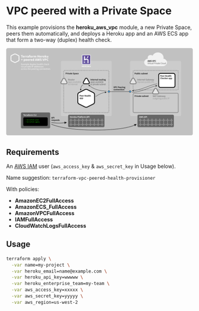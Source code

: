# VPC peered with a Private Space

This example provisions the **heroku_aws_vpc** module, a new Private Space, peers them automatically, and deploys a Heroku app and an AWS ECS app that form a two-way (duplex) health check.

![Diagram of example duplex health check via private IP addresses across the peering connection.](doc/terraform-aws-vpc-peered-v01.png)

## Requirements

An [AWS IAM](https://console.aws.amazon.com/iam/home) user (`aws_access_key` & `aws_secret_key` in Usage below).

Name suggestion: `terraform-vpc-peered-health-provisioner`

With policies:
* **AmazonEC2FullAccess**
* **AmazonECS_FullAccess**
* **AmazonVPCFullAccess**
* **IAMFullAccess**
* **CloudWatchLogsFullAccess**

## Usage

```bash
terraform apply \
  -var name=my-project \
  -var heroku_email=name@example.com \
  -var heroku_api_key=wwwww \
  -var heroku_enterprise_team=my-team \
  -var aws_access_key=xxxxx \
  -var aws_secret_key=yyyyy \
  -var aws_region=us-west-2
```